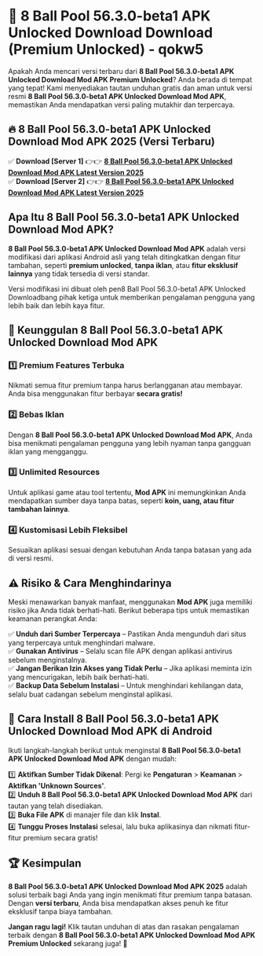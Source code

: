 # 🎯 8 Ball Pool 56.3.0-beta1 APK Unlocked Download  Download (Premium Unlocked) -  qokw5

Apakah Anda mencari versi terbaru dari **8 Ball Pool 56.3.0-beta1 APK Unlocked Download Mod APK Premium Unlocked**? Anda berada di tempat yang tepat! Kami menyediakan tautan unduhan gratis dan aman untuk versi resmi **8 Ball Pool 56.3.0-beta1 APK Unlocked Download Mod APK**, memastikan Anda mendapatkan versi paling mutakhir dan terpercaya.

## 🔥 8 Ball Pool 56.3.0-beta1 APK Unlocked Download Mod APK 2025 (Versi Terbaru)

✅ **Download [Server 1]** 👉👉 [**8 Ball Pool 56.3.0-beta1 APK Unlocked Download Mod APK Latest Version 2025**](https://momento.my/?title=8_Ball_Pool_56.3.0-beta1_APK_Unlocked_Download)  
✅ **Download [Server 2]** 👉👉 [**8 Ball Pool 56.3.0-beta1 APK Unlocked Download Mod APK Latest Version 2025**](https://momento.my/?title=8_Ball_Pool_56.3.0-beta1_APK_Unlocked_Download)  

## Apa Itu 8 Ball Pool 56.3.0-beta1 APK Unlocked Download Mod APK?

**8 Ball Pool 56.3.0-beta1 APK Unlocked Download Mod APK** adalah versi modifikasi dari aplikasi Android asli yang telah ditingkatkan dengan fitur tambahan, seperti **premium unlocked**, **tanpa iklan**, atau **fitur eksklusif lainnya** yang tidak tersedia di versi standar.

Versi modifikasi ini dibuat oleh pen8 Ball Pool 56.3.0-beta1 APK Unlocked Downloadbang pihak ketiga untuk memberikan pengalaman pengguna yang lebih baik dan lebih kaya fitur.

## 🎯 Keunggulan 8 Ball Pool 56.3.0-beta1 APK Unlocked Download Mod APK

### 1️⃣ Premium Features Terbuka
Nikmati semua fitur premium tanpa harus berlangganan atau membayar. Anda bisa menggunakan fitur berbayar **secara gratis!**

### 2️⃣ Bebas Iklan
Dengan **8 Ball Pool 56.3.0-beta1 APK Unlocked Download Mod APK**, Anda bisa menikmati pengalaman pengguna yang lebih nyaman tanpa gangguan iklan yang mengganggu.

### 3️⃣ Unlimited Resources
Untuk aplikasi game atau tool tertentu, **Mod APK** ini memungkinkan Anda mendapatkan sumber daya tanpa batas, seperti **koin, uang, atau fitur tambahan lainnya**.

### 4️⃣ Kustomisasi Lebih Fleksibel
Sesuaikan aplikasi sesuai dengan kebutuhan Anda tanpa batasan yang ada di versi resmi.

## ⚠️ Risiko & Cara Menghindarinya

Meski menawarkan banyak manfaat, menggunakan **Mod APK** juga memiliki risiko jika Anda tidak berhati-hati. Berikut beberapa tips untuk memastikan keamanan perangkat Anda:

✅ **Unduh dari Sumber Terpercaya** – Pastikan Anda mengunduh dari situs yang terpercaya untuk menghindari malware.  
✅ **Gunakan Antivirus** – Selalu scan file APK dengan aplikasi antivirus sebelum menginstalnya.  
✅ **Jangan Berikan Izin Akses yang Tidak Perlu** – Jika aplikasi meminta izin yang mencurigakan, lebih baik berhati-hati.  
✅ **Backup Data Sebelum Instalasi** – Untuk menghindari kehilangan data, selalu buat cadangan sebelum menginstal aplikasi.

## 📌 Cara Install 8 Ball Pool 56.3.0-beta1 APK Unlocked Download Mod APK di Android

Ikuti langkah-langkah berikut untuk menginstal **8 Ball Pool 56.3.0-beta1 APK Unlocked Download Mod APK** dengan mudah:

1️⃣ **Aktifkan Sumber Tidak Dikenal**: Pergi ke **Pengaturan** > **Keamanan** > **Aktifkan 'Unknown Sources'**.  
2️⃣ **Unduh 8 Ball Pool 56.3.0-beta1 APK Unlocked Download Mod APK** dari tautan yang telah disediakan.  
3️⃣ **Buka File APK** di manajer file dan klik **Instal**.  
4️⃣ **Tunggu Proses Instalasi** selesai, lalu buka aplikasinya dan nikmati fitur-fitur premium secara gratis!

## 🏆 Kesimpulan

**8 Ball Pool 56.3.0-beta1 APK Unlocked Download Mod APK 2025** adalah solusi terbaik bagi Anda yang ingin menikmati fitur premium tanpa batasan. Dengan **versi terbaru**, Anda bisa mendapatkan akses penuh ke fitur eksklusif tanpa biaya tambahan.

**Jangan ragu lagi!** Klik tautan unduhan di atas dan rasakan pengalaman terbaik dengan **8 Ball Pool 56.3.0-beta1 APK Unlocked Download Mod APK Premium Unlocked** sekarang juga! 🚀
